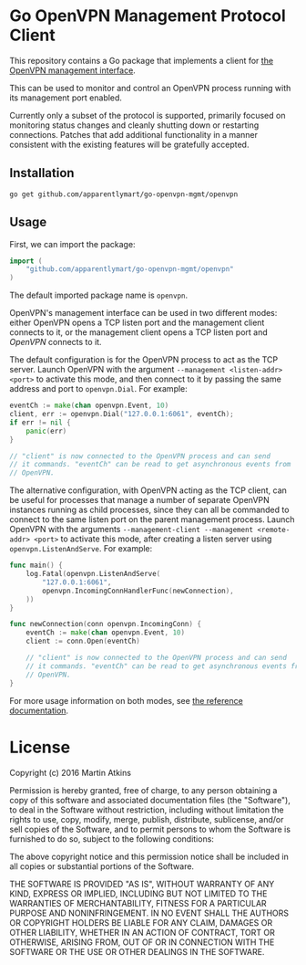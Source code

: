 # Go OpenVPN Management Protocol Client

This repository contains a Go package that implements a client for
[the OpenVPN management interface](https://openvpn.net/index.php/open-source/documentation/miscellaneous/79-management-interface.html).

This can be used to monitor and control an OpenVPN process running with
its management port enabled.

Currently only a subset of the protocol is supported, primarily focused on
monitoring status changes and cleanly shutting down or restarting connections.
Patches that add additional functionality in a manner consistent with the
existing features will be gratefully accepted.

## Installation

```
go get github.com/apparentlymart/go-openvpn-mgmt/openvpn
```

## Usage

First, we can import the package:

```go
import (
    "github.com/apparentlymart/go-openvpn-mgmt/openvpn"
)
```

The default imported package name is `openvpn`.

OpenVPN's management interface can be used in two different modes: either
OpenVPN opens a TCP listen port and the management client connects to it,
or the management client opens a TCP listen port and *OpenVPN* connects
to it.

The default configuration is for the OpenVPN process to act as the TCP
server. Launch OpenVPN with the argument ``--management <listen-addr> <port>``
to activate this mode, and then connect to it by passing the same address
and port to `openvpn.Dial`. For example:

```go
eventCh := make(chan openvpn.Event, 10)
client, err := openvpn.Dial("127.0.0.1:6061", eventCh);
if err != nil {
    panic(err)
}

// "client" is now connected to the OpenVPN process and can send
// it commands. "eventCh" can be read to get asynchronous events from
// OpenVPN.
```

The alternative configuration, with OpenVPN acting as the TCP client, can be
useful for processes that manage a number of separate OpenVPN instances running
as child processes, since they can all be commanded to connect to the same
listen port on the parent management process. Launch OpenVPN with the arguments
``--management-client --management <remote-addr> <port>`` to activate this
mode, after creating a listen server using `openvpn.ListenAndServe`.
For example:

```go
func main() {
    log.Fatal(openvpn.ListenAndServe(
        "127.0.0.1:6061",
        openvpn.IncomingConnHandlerFunc(newConnection),
    ))
}

func newConnection(conn openvpn.IncomingConn) {
    eventCh := make(chan openvpn.Event, 10)
    client := conn.Open(eventCh)

    // "client" is now connected to the OpenVPN process and can send
    // it commands. "eventCh" can be read to get asynchronous events from
    // OpenVPN.
}
```

For more usage information on both modes, see
[the reference documentation](https://godoc.org/github.com/apparentlymart/go-openvpn-mgmt/openvpn).

# License

Copyright (c) 2016 Martin Atkins

Permission is hereby granted, free of charge, to any person obtaining a copy
of this software and associated documentation files (the "Software"), to deal
in the Software without restriction, including without limitation the rights
to use, copy, modify, merge, publish, distribute, sublicense, and/or sell
copies of the Software, and to permit persons to whom the Software is
furnished to do so, subject to the following conditions:

The above copyright notice and this permission notice shall be included in all
copies or substantial portions of the Software.

THE SOFTWARE IS PROVIDED "AS IS", WITHOUT WARRANTY OF ANY KIND, EXPRESS OR
IMPLIED, INCLUDING BUT NOT LIMITED TO THE WARRANTIES OF MERCHANTABILITY,
FITNESS FOR A PARTICULAR PURPOSE AND NONINFRINGEMENT. IN NO EVENT SHALL THE
AUTHORS OR COPYRIGHT HOLDERS BE LIABLE FOR ANY CLAIM, DAMAGES OR OTHER
LIABILITY, WHETHER IN AN ACTION OF CONTRACT, TORT OR OTHERWISE, ARISING FROM,
OUT OF OR IN CONNECTION WITH THE SOFTWARE OR THE USE OR OTHER DEALINGS IN THE
SOFTWARE.
